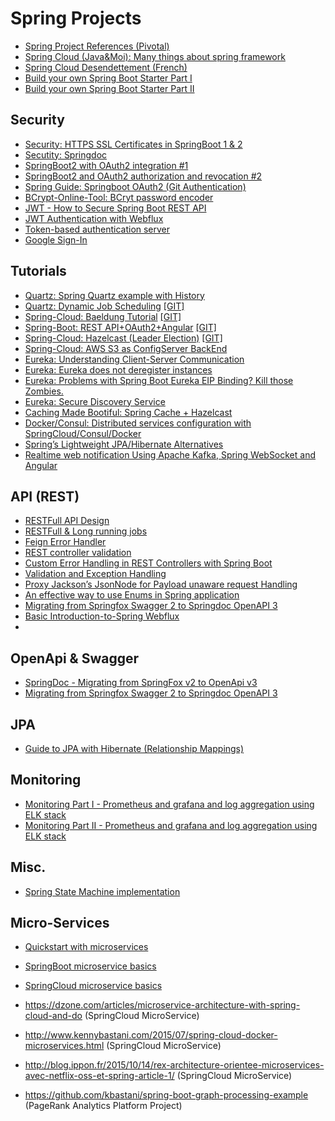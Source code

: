
# Spring Projects 
- [Spring Project References (Pivotal)](https://spring.io/projects)
- [Spring Cloud (Java&Moi): Many things about spring framework](https://javaetmoi.com)
- [Spring Cloud Desendettement (French)](https://javaetmoi.com/2019/11/desendettement-de-spring-cloud-netflix/)
- [Build your own Spring Boot Starter Part I](https://medium.com/@asegu/build-your-own-spring-boot-starter-90ad1f426227)
- [Build your own Spring Boot Starter Part II](https://medium.com/@asegu/why-a-spring-boot-developer-could-die-without-spring-boot-starter-properties-11c5d6bf459a)

## Security
- [Security: HTTPS SSL Certificates in SpringBoot 1 & 2](https://www.thomasvitale.com/https-spring-boot-ssl-certificate/)
- [Secutity: Springdoc](https://reflectoring.io/spring-boot-springdoc/)
- [SpringBoot2 with OAuth2 integration #1](https://pattern-match.com/blog/2018/10/17/springboot2-with-oauth2-integration/)
- [SpringBoot2 and OAuth2 authorization and revocation #2](https://pattern-match.com/blog/2019/02/12/springboot2-and-oauth2-authorization-and-revocation/)
- [Spring Guide: Springboot OAuth2 (Git Authentication)](https://spring.io/guides/tutorials/spring-boot-oauth2/)
- [BCrypt-Online-Tool: BCryt password encoder](https://www.devglan.com/online-tools/bcrypt-hash-generator)
- [JWT - How to Secure Spring Boot REST API](https://medium.com/dev-genius/json-web-token-how-to-secure-spring-boot-rest-api-4be1369009b0)
- [JWT Authentication with Webflux](https://medium.com/@jaidenashmore/jwt-authentication-in-spring-boot-webflux-6880c96247c7)
- [Token-based authentication server](https://levelup.gitconnected.com/learn-how-to-build-a-token-based-authentication-server-using-spring-boot-and-spring-security-14a82d186f88)
- [Google Sign-In](https://yatheesanc9.medium.com/spring-boot-with-google-sign-in-8e304dbe936e)

## Tutorials
- [Quartz: Spring Quartz example with History](https://github.com/hawk1234/spring-quartz-example)
- [Quartz: Dynamic Job Scheduling](https://juliuskrah.com/tutorial/2017/09/26/dynamic-job-scheduling-with-quartz-and-spring/) [[GIT]](https://github.com/juliuskrah/quartz-manager/tree/master)
- [Spring-Cloud: Baeldung Tutorial](https://www.baeldung.com/spring-cloud-tutorial) [[GIT]](https://github.com/eugenp/tutorials/tree/master/spring-cloud/spring-cloud-bootstrap)
- [Spring-Boot: REST API+OAuth2+Angular](https://www.baeldung.com/rest-api-spring-oauth2-angular) [[GIT]](https://github.com/Baeldung/spring-security-oauth)
- [Spring-Cloud: Hazelcast (Leader Election)](https://octoperf.com/blog/2018/06/12/spring-boot-hazelcast-tutorial/) [[GIT]](https://github.com/jloisel/spring-boot-hazelcast)
- [Spring-Cloud: AWS S3 as ConfigServer BackEnd](https://github.com/mwnorman/spring-cloud-config-server-s3)
- [Eureka: Understanding Client-Server Communication](https://github.com/Netflix/eureka/wiki/Understanding-eureka-client-server-communication)
- [Eureka: Eureka does not deregister instances](https://thepracticaldeveloper.com/2017/06/28/how-to-fix-eureka-taking-too-long-to-deregister-instances/)
- [Eureka: Problems with Spring Boot Eureka EIP Binding? Kill those Zombies.](https://allthingsjava.io/pages/category/Eureka)
- [Eureka: Secure Discovery Service](https://dzone.com/articles/secure-discovery-with-spring-cloud-netflix-eureka)
- [Caching Made Bootiful: Spring Cache + Hazelcast](https://memorynotfound.com/spring-boot-hazelcast-caching-example-configuration/)
- [Docker/Consul: Distributed services configuration with SpringCloud/Consul/Docker](https://programmaticponderings.com/2017/02/28/distributed-service-configuration-with-consul-spring-cloud-and-docker-2/)
- [Spring’s Lightweight JPA/Hibernate Alternatives](https://4comprehension.com/lightweight-jpa-hibernate-alternatives/)
- [Realtime web notification Using Apache Kafka, Spring WebSocket and Angular](https://boottechnologies-ci.medium.com/realtime-web-notification-using-apache-kafka-spring-websocket-and-angular-67bf00982989)

## API (REST)
- [RESTFull API Design](https://dennis-xlc.gitbooks.io/restful-java-with-jax-rs-2-0-2rd-edition/content/en/index.html)
- [RESTFull & Long running jobs](https://farazdagi.com/2014/rest-and-long-running-jobs/)
- [Feign Error Handler](https://blog.ippon.fr/2018/02/13/spring-cloud-feign-et-la-gestion-des-erreurs/)
- [REST controller validation](https://lmonkiewicz.com/programming/get-noticed-2017/spring-boot-rest-request-validation/)
- [Custom Error Handling in REST Controllers with Spring Boot](https://thepracticaldeveloper.com/custom-error-handling-rest-controllers-spring-boot/)
- [Validation and Exception Handling](https://medium.com/sprang/validation-and-exception-handling-with-spring-ba44b3ee0723)
- [Proxy Jackson’s JsonNode for Payload unaware request Handling](https://medium.com/@saibaburvr/spring-rest-jacksons-jsonnode-for-payload-unaware-request-handling-25a09e2b1ef5)
- [ An effective way to use Enums in Spring application](https://medium.com/javarevisited/an-effective-way-to-use-java-enums-in-your-spring-application-485c969794a8)
- [Migrating from Springfox Swagger 2 to Springdoc OpenAPI 3](https://deepak-shinde.medium.com/migrating-from-springfox-swagger-2-to-springdoc-openapi-3-79a79757b8d1)
- [Basic Introduction-to-Spring Webflux](https://medium.com/javarevisited/basic-introduction-to-spring-webflux-eb155f501b17)
- 
## OpenApi & Swagger
- [SpringDoc - Migrating from SpringFox v2 to OpenApi v3](https://springdoc.org/#migrating-from-springfox)
- [Migrating from Springfox Swagger 2 to Springdoc OpenAPI 3](https://deepak-shinde.medium.com/migrating-from-springfox-swagger-2-to-springdoc-openapi-3-79a79757b8d1)

## JPA
- [Guide to JPA with Hibernate (Relationship Mappings)](https://ankitkamboj18.medium.com/a-guide-to-jpa-with-hibernate-relationship-mappings-onetoone-onetomany-manytoone-310ce31df3f6)

## Monitoring
- [Monitoring Part I - Prometheus and grafana and log aggregation using ELK stack](https://medium.com/nerd-for-tech/creating-spring-boot-microservices-monitoring-with-prometheus-and-grafana-and-log-aggregation-ba4f20496942)
- [Monitoring Part II - Prometheus and grafana and log aggregation using ELK stack](https://medium.com/nerd-for-tech/building-spring-boot-microservices-monitoring-with-prometheus-and-grafana-and-log-aggregation-5ed9ca7dda36)

## Misc.
- [Spring State Machine implementation](https://medium.com/@hareesh.veduraj/spring-boot-using-spring-state-machine-1c5a6d35b9ad)

## Micro-Services
- [Quickstart with microservices](https://medium.com/@leo.ertuna/quickstart-with-java-spring-boot-mircoservices-b67d63fd19d1)
- [SpringBoot microservice basics](https://blog.talanlabs.com/microservices-partie-4-spring-boot)
- [SpringCloud microservice basics](https://blog.talanlabs.com/microservices-partie-5-spring-cloud/)

- https://dzone.com/articles/microservice-architecture-with-spring-cloud-and-do (SpringCloud MicroService)
- http://www.kennybastani.com/2015/07/spring-cloud-docker-microservices.html (SpringCloud MicroService)
- http://blog.ippon.fr/2015/10/14/rex-architecture-orientee-microservices-avec-netflix-oss-et-spring-article-1/ (SpringCloud MicroService)
- https://github.com/kbastani/spring-boot-graph-processing-example (PageRank Analytics Platform Project)
